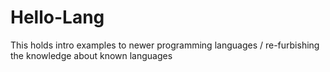 # Hello-Lang

This holds intro examples to newer programming languages / re-furbishing the knowledge about known languages